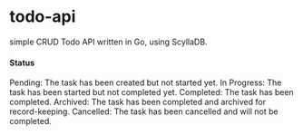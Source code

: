 # todo-api
 simple CRUD Todo API written in Go, using ScyllaDB.

#### Status
Pending: The task has been created but not started yet.
In Progress: The task has been started but not completed yet.
Completed: The task has been completed.
Archived: The task has been completed and archived for record-keeping.
Cancelled: The task has been cancelled and will not be completed.